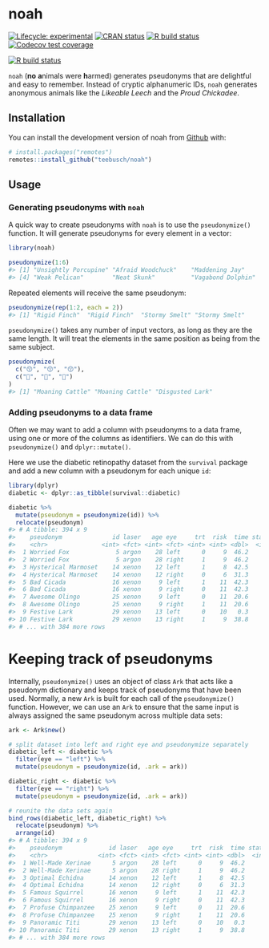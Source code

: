 
<!-- README.md is generated from README.Rmd. Please edit that file -->

# noah

<!-- badges: start -->

[![Lifecycle:
experimental](https://img.shields.io/badge/lifecycle-experimental-orange.svg)](https://www.tidyverse.org/lifecycle/#experimental)
[![CRAN
status](https://www.r-pkg.org/badges/version/noah)](https://CRAN.R-project.org/package=noah)
[![R build
status](https://github.com/Teebusch/noah/workflows/R-CMD-check/badge.svg)](https://github.com/Teebusch/noah/actions)
[![Codecov test
coverage](https://codecov.io/gh/Teebusch/noah/branch/master/graph/badge.svg)](https://codecov.io/gh/Teebusch/noah?branch=master)

[![R build
status](https://github.com/Teebusch/noah/workflows/R-CMD-check/badge.svg)](https://github.com/Teebusch/noah/actions)
<!-- badges: end -->

`noah` (**no** **a**nimals were **h**armed) generates pseudonyms that
are delightful and easy to remember. Instead of cryptic alphanumeric
IDs, `noah` generates anonymous animals like the *Likeable Leech* and
the *Proud Chickadee*.

## Installation

You can install the development version of noah from
[Github](/https://github.com/teebusch/noah) with:

``` r
# install.packages("remotes")
remotes::install_github("teebusch/noah")
```

## Usage

### Generating pseudonyms with `noah`

A quick way to create pseudonyms with `noah` is to use the
`pseudonymize()` function. It will generate pseudonyms for every element
in a vector:

``` r
library(noah)

pseudonymize(1:6)
#> [1] "Unsightly Porcupine" "Afraid Woodchuck"    "Maddening Jay"      
#> [4] "Weak Pelican"        "Neat Skunk"          "Vagabond Dolphin"
```

Repeated elements will receive the same pseudonym:

``` r
pseudonymize(rep(1:2, each = 2))
#> [1] "Rigid Finch"  "Rigid Finch"  "Stormy Smelt" "Stormy Smelt"
```

`pseudonymize()` takes any number of input vectors, as long as they are
the same length. It will treat the elements in the same position as
being from the same subject.

``` r
pseudonymize(
  c("😙", "😙", "😙"), 
  c("🥕", "🥕", "🍰")
)
#> [1] "Moaning Cattle" "Moaning Cattle" "Disgusted Lark"
```

### Adding pseudonyms to a data frame

Often we may want to add a column with pseudonyms to a data frame, using
one or more of the columns as identifiers. We can do this with
`pseudonymize()` and `dplyr::mutate()`.

Here we use the diabetic retinopathy dataset from the `survival` package
and add a new column with a pseudonym for each unique `id`:

``` r
library(dplyr)
diabetic <- dplyr::as_tibble(survival::diabetic)

diabetic %>% 
  mutate(pseudonym = pseudonymize(id)) %>% 
  relocate(pseudonym)
#> # A tibble: 394 x 9
#>    pseudonym              id laser   age eye     trt  risk  time status
#>    <chr>               <int> <fct> <int> <fct> <int> <int> <dbl>  <int>
#>  1 Worried Fox             5 argon    28 left      0     9  46.2      0
#>  2 Worried Fox             5 argon    28 right     1     9  46.2      0
#>  3 Hysterical Marmoset    14 xenon    12 left      1     8  42.5      0
#>  4 Hysterical Marmoset    14 xenon    12 right     0     6  31.3      1
#>  5 Bad Cicada             16 xenon     9 left      1    11  42.3      0
#>  6 Bad Cicada             16 xenon     9 right     0    11  42.3      0
#>  7 Awesome Olingo         25 xenon     9 left      0    11  20.6      0
#>  8 Awesome Olingo         25 xenon     9 right     1    11  20.6      0
#>  9 Festive Lark           29 xenon    13 left      0    10   0.3      1
#> 10 Festive Lark           29 xenon    13 right     1     9  38.8      0
#> # ... with 384 more rows
```

# Keeping track of pseudonyms

Internally, `pseudonymize()` uses an object of class `Ark` that acts
like a pseudonym dictionary and keeps track of pseudonyms that have been
used. Normally, a new `Ark` is built for each call of the
`pseudonymize()` function. However, we can use an `Ark` to ensure that
the same input is always assigned the same pseudonym across multiple
data sets:

``` r
ark <- Ark$new()

# split dataset into left and right eye and pseudonymize separately
diabetic_left <- diabetic %>% 
  filter(eye == "left") %>% 
  mutate(pseudonym = pseudonymize(id, .ark = ark))

diabetic_right <- diabetic %>% 
  filter(eye == "right") %>% 
  mutate(pseudonym = pseudonymize(id, .ark = ark))

# reunite the data sets again
bind_rows(diabetic_left, diabetic_right) %>% 
  relocate(pseudonym) %>% 
  arrange(id)
#> # A tibble: 394 x 9
#>    pseudonym             id laser   age eye     trt  risk  time status
#>    <chr>              <int> <fct> <int> <fct> <int> <int> <dbl>  <int>
#>  1 Well-Made Xerinae      5 argon    28 left      0     9  46.2      0
#>  2 Well-Made Xerinae      5 argon    28 right     1     9  46.2      0
#>  3 Optimal Echidna       14 xenon    12 left      1     8  42.5      0
#>  4 Optimal Echidna       14 xenon    12 right     0     6  31.3      1
#>  5 Famous Squirrel       16 xenon     9 left      1    11  42.3      0
#>  6 Famous Squirrel       16 xenon     9 right     0    11  42.3      0
#>  7 Profuse Chimpanzee    25 xenon     9 left      0    11  20.6      0
#>  8 Profuse Chimpanzee    25 xenon     9 right     1    11  20.6      0
#>  9 Panoramic Titi        29 xenon    13 left      0    10   0.3      1
#> 10 Panoramic Titi        29 xenon    13 right     1     9  38.8      0
#> # ... with 384 more rows
```
